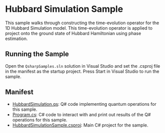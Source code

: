 ﻿# Hubbard Simulation Sample #

This sample walks through constructing the time-evolution operator for the 1D Hubbard Simulation model. This time-evolution operator is applied to project onto the ground state of Hubbard Hamiltonian using phase estimation.

## Running the Sample ##

Open the `QsharpSamples.sln` solution in Visual Studio and set the .csproj file in the manifest as the startup project.
Press Start in Visual Studio to run the sample.

## Manifest ##

- [HubbardSimulation.qs](./HubbardSimulation.qs): Q# code implementing quantum operations for this sample.
- [Program.cs](./Program.cs): C# code to interact with and print out results of the Q# operations for this sample.
- [HubbardSimulationSample.csproj](./HubbardSimulationSample.csproj): Main C# project for the sample.
